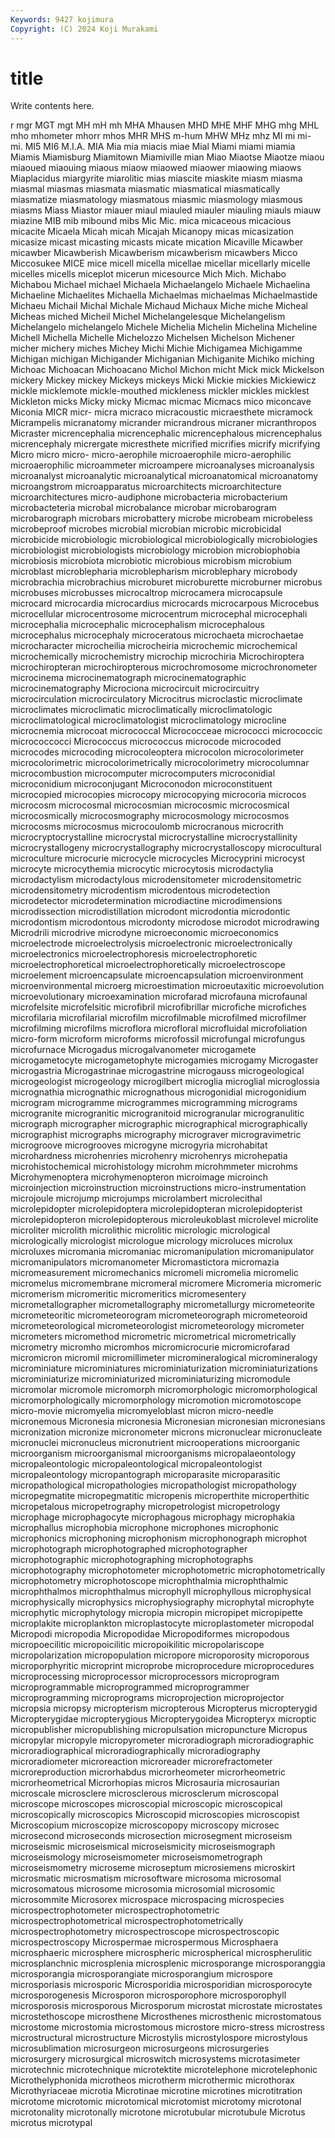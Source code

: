 ```yaml
---
Keywords: 9427 kojimura
Copyright: (C) 2024 Koji Murakami
---
```


# title

Write contents here.



r mgr MGT mgt MH mH
mh MHA Mhausen MHD MHE MHF MHG mhg MHL mho
mhometer mhorr mhos MHR MHS m-hum MHW MHz mhz MI
mi mi- mi. MI5 MI6 M.I.A. MIA Mia mia miacis
miae Mial Miami miami miamia Miamis Miamisburg Miamitown Miamiville mian
Miao Miaotse Miaotze miaou miaoued miaouing miaous miaow miaowed miaower
miaowing miaows Miaplacidus miargyrite miarolitic mias miascite miaskite miasm miasma
miasmal miasmas miasmata miasmatic miasmatical miasmatically miasmatize miasmatology miasmatous miasmic
miasmology miasmous miasms Miass Miastor miauer miaul miauled miauler miauling
miauls miauw miazine MIB mib mibound mibs Mic Mic. mica
micaceous micacious micacite Micaela Micah micah Micajah Micanopy micas micasization
micasize micast micasting micasts micate mication Micaville Micawber micawber Micawberish
Micawberism micawberism micawbers Micco Miccosukee MICE mice micell micella micellae
micellar micellarly micelle micelles micells miceplot micerun micesource Mich Mich.
Michabo Michabou Michael michael Michaela Michaelangelo Michaele Michaelina Michaeline Michaelites
Michaella Michaelmas michaelmas Michaelmastide Michaeu Michail Michal Michale Michaud Michaux
Miche miche Micheal Micheas miched Micheil Michel Michelangelesque Michelangelism Michelangelo
michelangelo Michele Michelia Michelin Michelina Micheline Michell Michella Michelle Michelozzo
Michelsen Michelson Michener micher michery miches Michey Michi Michie Michigamea
Michigamme Michigan michigan Michigander Michiganian Michiganite Michiko miching Michoac Michoacan
Michoacano Michol Michon micht Mick mick Mickelson mickery Mickey mickey
Mickeys mickeys Micki Mickie mickies Mickiewicz mickle micklemote mickle-mouthed mickleness
mickler mickles micklest Mickleton micks Micky micky Micmac micmac Micmacs
mico miconcave Miconia MICR micr- micra micraco micracoustic micraesthete micramock
Micrampelis micranatomy micrander micrandrous micraner micranthropos Micraster micrencephalia micrencephalic micrencephalous
micrencephalus micrencephaly micrergate micresthete micrified micrifies micrify micrifying Micro micro
micro- micro-aerophile microaerophile micro-aerophilic microaerophilic microammeter microampere microanalyses microanalysis microanalyst
microanalytic microanalytical microanatomical microanatomy microangstrom microapparatus microarchitects microarchitecture microarchitectures micro-audiphone
microbacteria microbacterium microbacteteria microbal microbalance microbar microbarogram microbarograph microbars microbattery
microbe microbeam microbeless microbeproof microbes microbial microbian microbic microbicidal microbicide
microbiologic microbiological microbiologically microbiologies microbiologist microbiologists microbiology microbion microbiophobia microbiosis
microbiota microbiotic microbious microbism microbium microblast microblepharia microblepharism microblephary microbody
microbrachia microbrachius microburet microburette microburner microbus microbuses microbusses microcaltrop microcamera
microcapsule microcard microcardia microcardius microcards microcarpous Microcebus microcellular microcentrosome microcentrum
microcephal microcephali microcephalia microcephalic microcephalism microcephalous microcephalus microcephaly microceratous microchaeta
microchaetae microcharacter microcheilia microcheiria microchemic microchemical microchemically microchemistry microchip microchiria
Microchiroptera microchiropteran microchiropterous microchromosome microchronometer microcinema microcinematograph microcinematographic microcinematography Microciona
microcircuit microcircuitry microcirculation microcirculatory Microcitrus microclastic microclimate microclimates microclimatic microclimatically
microclimatologic microclimatological microclimatologist microclimatology microcline microcnemia microcoat micrococcal Micrococceae micrococci
micrococcic micrococcocci Micrococcus micrococcus microcode microcoded microcodes microcoding microcoleoptera microcolon
microcolorimeter microcolorimetric microcolorimetrically microcolorimetry microcolumnar microcombustion microcomputer microcomputers microconidial microconidium
microconjugant Microconodon microconstituent microcopied microcopies microcopy microcopying microcoria microcos microcosm
microcosmal microcosmian microcosmic microcosmical microcosmically microcosmography microcosmology microcosmos microcosms microcosmus
microcoulomb microcranous microcrith microcryptocrystalline microcrystal microcrystalline microcrystallinity microcrystallogeny microcrystallography microcrystalloscopy
microcultural microculture microcurie microcycle microcycles Microcyprini microcyst microcyte microcythemia microcytic
microcytosis microdactylia microdactylism microdactylous microdensitometer microdensitometric microdensitometry microdentism microdentous microdetection
microdetector microdetermination microdiactine microdimensions microdissection microdistillation microdont microdontia microdontic microdontism
microdontous microdonty microdose microdot microdrawing Microdrili microdrive microdyne microeconomic microeconomics
microelectrode microelectrolysis microelectronic microelectronically microelectronics microelectrophoresis microelectrophoretic microelectrophoretical microelectrophoretically microelectroscope
microelement microencapsulate microencapsulation microenvironment microenvironmental microerg microestimation microeutaxitic microevolution microevolutionary
microexamination microfarad microfauna microfaunal microfelsite microfelsitic microfibril microfibrillar microfiche microfiches
microfilaria microfilarial microfilm microfilmable microfilmed microfilmer microfilming microfilms microflora microfloral
microfluidal microfoliation micro-form microform microforms microfossil microfungal microfungus microfurnace Microgadus
microgalvanometer microgamete microgametocyte microgametophyte microgamies microgamy Microgaster microgastria Microgastrinae microgastrine
microgauss microgeological microgeologist microgeology microgilbert microglia microglial microglossia micrognathia micrognathic
micrognathous microgonidial microgonidium microgram microgramme microgrammes microgramming micrograms microgranite microgranitic
microgranitoid microgranular microgranulitic micrograph micrographer micrographic micrographical micrographically micrographist micrographs
micrography micrograver microgravimetric microgroove microgrooves microgyne microgyria microhabitat microhardness microhenries
microhenry microhenrys microhepatia microhistochemical microhistology microhm microhmmeter microhms Microhymenoptera microhymenopteron
microimage microinch microinjection microinstruction microinstructions micro-instrumentation microjoule microjump microjumps microlambert
microlecithal microlepidopter microlepidoptera microlepidopteran microlepidopterist microlepidopteron microlepidopterous microleukoblast microlevel microlite
microliter microlith microlithic microlitic micrologic micrological micrologically micrologist micrologue micrology
microluces microlux microluxes micromania micromaniac micromanipulation micromanipulator micromanipulators micromanometer Micromastictora
micromazia micromeasurement micromechanics micromeli micromelia micromelic micromelus micromembrane micromeral micromere
Micromeria micromeric micromerism micromeritic micromeritics micromesentery micrometallographer micrometallography micrometallurgy micrometeorite
micrometeoritic micrometeorogram micrometeorograph micrometeoroid micrometeorological micrometeorologist micrometeorology micrometer micrometers micromethod
micrometric micrometrical micrometrically micrometry micromho micromhos micromicrocurie micromicrofarad micromicron micromil
micromillimeter micromineralogical micromineralogy microminiature microminiatures microminiaturization microminiaturizations microminiaturize microminiaturized microminiaturizing
micromodule micromolar micromole micromorph micromorphologic micromorphological micromorphologically micromorphology micromotion micromotoscope
micro-movie micromyelia micromyeloblast micron micro-needle micronemous Micronesia micronesia Micronesian micronesian
micronesians micronization micronize micronometer microns micronuclear micronucleate micronuclei micronucleus micronutrient
microoperations microorganic microorganism microorganismal microorganisms micropalaeontology micropaleontologic micropaleontological micropaleontologist micropaleontology
micropantograph microparasite microparasitic micropathological micropathologies micropathologist micropathology micropegmatite micropegmatitic micropenis
microperthite microperthitic micropetalous micropetrography micropetrologist micropetrology microphage microphagocyte microphagous microphagy
microphakia microphallus microphobia microphone microphones microphonic microphonics microphoning microphonism microphonograph
microphot microphotograph microphotographed microphotographer microphotographic microphotographing microphotographs microphotography microphotometer microphotometric
microphotometrically microphotometry microphotoscope microphthalmia microphthalmic microphthalmos microphthalmus microphyll microphyllous microphysical
microphysically microphysics microphysiography microphytal microphyte microphytic microphytology micropia micropin micropipet
micropipette microplakite microplankton microplastocyte microplastometer micropodal Micropodi micropodia Micropodidae Micropodiformes
micropodous micropoecilitic micropoicilitic micropoikilitic micropolariscope micropolarization micropopulation micropore microporosity microporous
microporphyritic microprint microprobe microprocedure microprocedures microprocessing microprocessor microprocessors microprogram microprogrammable
microprogrammed microprogrammer microprogramming microprograms microprojection microprojector micropsia micropsy micropterism micropterous
Micropterus micropterygid Micropterygidae micropterygious Micropterygoidea Micropteryx microptic micropublisher micropublishing micropulsation
micropuncture Micropus micropylar micropyle micropyrometer microradiograph microradiographic microradiographical microradiographically microradiography
microradiometer microreaction microreader microrefractometer microreproduction microrhabdus microrheometer microrheometric microrheometrical Microrhopias
micros Microsauria microsaurian microscale microsclere microsclerous microsclerum microscopal microscope microscopes
microscopial microscopic microscopical microscopically microscopics Microscopid microscopies microscopist Microscopium microscopize
microscopopy microscopy microsec microsecond microseconds microsection microsegment microseism microseismic microseismical
microseismicity microseismograph microseismology microseismometer microseismometrograph microseismometry microseme microseptum microsiemens microskirt
microsmatic microsmatism microsoftware microsoma microsomal microsomatous microsome microsomia microsomial microsomic
microsommite Microsorex microspace microspacing microspecies microspectrophotometer microspectrophotometric microspectrophotometrical microspectrophotometrically microspectrophotometry
microspectroscope microspectroscopic microspectroscopy Microspermae microspermous Microsphaera microsphaeric microsphere microspheric microspherical
microspherulitic microsplanchnic microsplenia microsplenic microsporange microsporanggia microsporangia microsporangiate microsporangium microspore
microsporiasis microsporic Microsporidia microsporidian microsporocyte microsporogenesis Microsporon microsporophore microsporophyll microsporosis
microsporous Microsporum microstat microstate microstates microstethoscope microsthene Microsthenes microsthenic microstomatous
microstome microstomia microstomous microstore micro-stress microstress microstructural microstructure Microstylis microstylospore
microstylous microsublimation microsurgeon microsurgeons microsurgeries microsurgery microsurgical microswitch microsystems microtasimeter
microtechnic microtechnique microtektite microtelephone microtelephonic Microthelyphonida microtheos microtherm microthermic microthorax
Microthyriaceae microtia Microtinae microtine microtines microtitration microtome microtomic microtomical microtomist
microtomy microtonal microtonality microtonally microtone microtubular microtubule Microtus microtus microtypal
